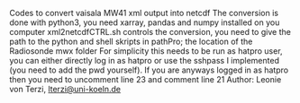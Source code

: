 Codes to convert vaisala MW41 xml output into netcdf
The conversion is done with python3, you need xarray, pandas and numpy installed on you computer
xml2netcdfCTRL.sh controls the conversion, you need to give the path to the python and shell skripts in pathPro; the location of the Radiosonde mwx folder
For simplicity this needs to be run as hatpro user, you can either directly log in as hatpro or use the sshpass I implemented (you need to add the pwd yourself). If you are anyways logged in as hatpro then you need to uncomment line 23 and comment line 21
Author: Leonie von Terzi, lterzi@uni-koeln.de
